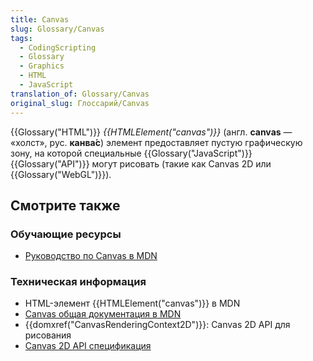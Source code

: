 ```yaml
---
title: Canvas
slug: Glossary/Canvas
tags:
  - CodingScripting
  - Glossary
  - Graphics
  - HTML
  - JavaScript
translation_of: Glossary/Canvas
original_slug: Глоссарий/Canvas
---
```

{{Glossary("HTML")}} _{{HTMLElement("canvas")}}_ (англ. **canvas** — «холст», рус. **канва́с**) элемент предоставляет пустую графическую зону, на которой специальные {{Glossary("JavaScript")}} {{Glossary("API")}} могут рисовать (такие как Canvas 2D или {{Glossary("WebGL")}}).

## Смотрите также

### Обучающие ресурсы

- [Руководство по Canvas в MDN](/ru/docs/Web/Guide/HTML/Canvas_tutorial)

### Техническая информация

- HTML-элемент {{HTMLElement("canvas")}} в MDN
- [Canvas общая документация в MDN](/ru/docs/HTML/Canvas)
- {{domxref("CanvasRenderingContext2D")}}: Canvas 2D API для рисования
- [Canvas 2D API спецификация](http://www.w3.org/TR/2dcontext/)
